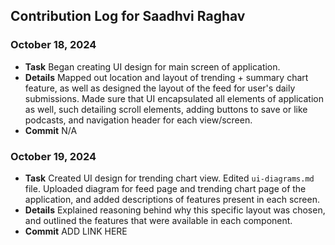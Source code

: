 ## Contribution Log for Saadhvi Raghav 

### October 18, 2024 
- **Task** Began creating UI design for main screen of application. 
- **Details** Mapped out location and layout of trending + summary chart feature, as well as designed the layout of the feed for user's daily submissions. Made sure that UI encapsulated all elements of application as well, such detailing scroll elements, adding buttons to save or like podcasts, and navigation header for each view/screen. 
- **Commit** N/A 

### October 19, 2024 
- **Task** Created UI design for trending chart view. Edited `ui-diagrams.md` file. Uploaded diagram for feed page and trending chart page of the application, and added descriptions of features present in each screen. 
- **Details** Explained reasoning behind why this specific layout was chosen, and outlined the features that were available in each component.
- **Commit** ADD LINK HERE 